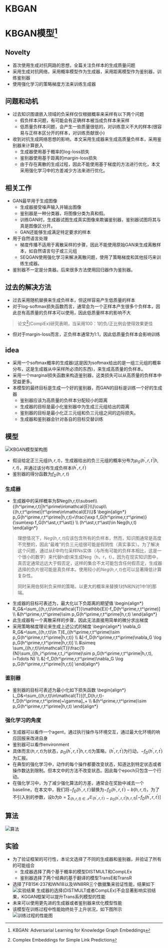 # KBGAN

# KBGAN模型[^1]
## Novelty
* 首次使用生成对抗网路的思想，全篇关注负样本的生成质量问题
* 采用生成对抗网络，采用概率模型作为生成器，采用距离模型作为鉴别器，训练鉴别器
* 使用强化学习的策略梯度方法来训练生成器
## 问题和动机
* 过去知识图谱嵌入领域的负采样仅仅根据概率来采样有以下两个问题
    * 假负样本问题，有可能会有正确样本被当成负样本来采样
    * 低质量负样本问题，会产生一些质量很低的，对训练意义不大的样本(很容易与正样本区分开的样本，对训练贡献很小)
* 收到对抗生成网络思想的影响，本文采用生成器来生成高质量负样本，采用鉴别器来计算嵌入
    * 生成器使用基于概率的log-loss损失
    * 鉴别器使用基于距离的margin-loss损失
    * 由于存在离散的生成过程，因此不能使用基于梯度的方法进行优化，本文采用强化学习中的方差减少方法来进行优化。
## 相关工作
* GAN最早用于生成图像
    * 生成器接受噪声输入并输出图像
    * 鉴别器是一种分类器，将图像分类为真和假。
    * 训练GAN时，生成器试图生成真实图像来欺骗鉴别器，鉴别器试图将其与真是图像区分开。
    * GAN还能够生成满足特定要求的样本
* 用于自然语言处理
    * 梯度传播不适用于离散采样的步骤，因此不能使用原始GAN来生成离散样本，如自然语言句子或三元组
    * SEQGAN使用强化学习来解决离散问题，使用了策略梯度和其他技巧来训练生成器。
* 鉴别器不一定是分类器。后来很多方法使用回归器作为鉴别器。
## 过去的解决方法
* 过去采用随机替换来生成负样本，但这样容易产生低质量的样本
* 对于log-softmax损失函数而言，通常会为一个正样本产生很多个负样本，因此总有高质量的负样本可以使用，因此低质量样本的影响不大
> 论文[^2](ComplEx)研究表明，当采用100：1的负/正比例会使得效果更佳
* 但对于margin-loss而言，正负样本通常为1:1，因此低质量负样本会影响训练
## idea
* 采用一个softmax概率的生成器(这是因为softmax给出的是一组三元组的概率分布，这是生成器从中采样所必须的东西)，来生成高质量的负样本。
* 采用一个marginal损失函数来构造鉴别器，这类损失可以从高质量的负样本中受益更多。
* 本模型的最终目标是生成一个好的鉴别器，而GAN的目标是训练一个好的生成器
    * 鉴别器应该为高质量的负样本分配较小的距离
    * 生成器的目标是最小化鉴别器中为生成三元组给出的距离
    * 鉴别器的目标是最小化正三元组和负三元组之间的边际损失。
    * 生成器和鉴别器会针对各自的目标交替训练
## 模型
![KBGAN模型架构图](/KBGAN/KBGAN架构图.png "KBGAN框架概述:生成器（G）计算一组候选负三元组的概率分布，然后从分布中抽取一个三元组作为输出。鉴别器（D）接收生成的负三元组和真值三元组（在六角形框中），并计算它们的分数。G通过策略梯度最小化生成的负三元组的得分，D通过梯度下降最小化正三元组和负三元组之间的边际损失")
* 假设给定正三元组$(h,r,t)$，生成器给出的负三元组的概率分布为$p_G(h^\prime ,r , t^\prime | h,r,t)$，并通过该分布生成负样本$(h^\prime,r,t^\prime)$
* 鉴别器的得分函数为$f_D(h,r,t)$
### 生成器
* 生成器中的采样概率为$Neg(h,r,t)\subset\\{(h^\prime,r,t)|h^\prime\in\mathcal{E}\\}\cup\\{(h,r,t^\prime)|t^\prime\in\mathcal{E}\\}$
\begin{align*}
    p_G(h^\prime,r,t^\prime|h,r,t)=\frac{\exp f_G(h^\prime,r,t^\prime)}{\sum\exp f_G(h^\ast,r,t^\ast)} \\\\
    (h^\ast,r,t^\ast)\in Neg(h,r,t)
\end{align*}

> 理想情况下，$Neg(h,r,t)$应该包含所有的负样本，然而，知识图通常是高度不完整的，因此“最难”的负三元组很可能是假阴性（真实事实）。为了解决这个问题，通过从E中均匀采样Ns实体（与所有可能的负样本相比，这是一个很小的数字）来代替h或t来生成Neg（h，r，t）。因为在现实知识图中，真否定通常远远大于假否定，这样的集合不太可能包含任何假否定，生成器选择的负片很可能是真负样本。使用较小的$Neg(h,r,t)$也可以显著降低计算复杂性。
> 
> 同时采用伯努利负采样的策略，以更大的概率来替换1对N和N对1中1的那端。
* 生成器的目标可表述为，最大化以下负距离的期望值
\begin{align*}
    R_G&=\sum_{(h,r,t)\in\mathcal{T}}\mathbb{E}[-f_D(h^\prime,r,t^\prime)] \\\\
    &(h^\prime,r,t^\prime)\sim p_G(h^\prime,r,t^\prime|h,r,t)
\end{align*}
* 此生成器有一个离散采样的步骤，因此无法直接用简单的微分求出梯度
* 采用策略梯度理论来生成上述公式的梯度
\begin{align*}
    \nabla_G R_G&=\sum_{(h,r,t)\in T}E_{(h^\prime,r,t^\prime)\sim p_G(h^\prime,r,t^\prime|h,r,t)} \\\\
    &[-f_D(h^\prime,r,t^\prime)\nabla_G \log p_G(h^\prime,r,t^\prime|h,r,t)] \\\\
    &\simeq \sum_{(h,r,t)\in\mathcal{T}}\frac{1}{N}\sum_{(h_i^\prime,r,t_i^\prime)\sim p_G(h^\prime,r,t^\prime|h,r,t), i=1\dots N} \\\\
    &[-f_D(h^\prime,r,t^\prime)\nabla_G \log p_G(h^\prime,r,t^\prime|h,r,t)]
\end{align*}
### 鉴别器
* 鉴别器的目标可表述为最小化如下损失函数
\begin{align*}
    L_D&=\sum_{(h,r,t)\in\mathcal{T}}[f_D(h,r,t)-f_D(h^\prime,r,t^\prime)+\gamma]_+ \\\\
    &(h^\prime,r,t^\prime)\sim p_G(h^\prime,r,t^\prime|h,r,t)
\end{align*}
### 强化学习的角度
* 生成器可以看作一个agent，通过执行操作与环境交互，通过最大化环境的响应回报来改进自身
* 鉴别器可以看作environment
* 具体而言$(h,r,t)$为状态，$p_G(h^\prime,r,t^\prime|h,r,t)$为策略，$(h^\prime,r,t^\prime)$为行动，$-f_D(h^\prime,r,t^\prime)$为汇报。
* 在典型的强化学习中，动作的每个操作都要改变状态，知道达到特定状态或者操作数达到限制。但本文中的方法不改变状态。因此每个epoch只包含一个行动。
* 在强化学习中，为了减少强化算法的方差，通常会在奖励中减去一个baseline，在本文中，我们将$-f_D(h^\prime,r,t^\prime)$替换为$-f_D(h^\prime,r,t^\prime)-b(h,r,t)$，为了不引入别的参数，设b为$b=\sum_{(h,r,t)\in\mathcal{T}}\mathbb{E}_{(h^\prime,r,t^\prime)\sim p_G(h^\prime,r,t^\prime|h,r,t)}[-f_D(h^\prime,r,t^\prime)]$
## 算法
![算法](/KBGAN/算法.png)
## 实验
* 为了验证框架的可行性，本论文选择了不同的生成器和鉴别器，并验证了所有的可能组合
    * 生成器选择了两个基于概率的模型DISTMULT和CompLEx
    * 鉴别器选择了两个经典的基于翻译的模型TransE和TransR
* 选择了FB15K-237和WN18以及WN8RR三个数据集来验证性能，结果如下
![实验结果](/KBGAN/实验结果.png)
生成器的选择(DISTMULT或者CompLEx)不会显著影响实验结果，KGGAN框架可以提升Trans系列模型的性能
* 未来可以使用更先进的生成器或者鉴别器来优化模型性能
* 该模型在训练过程中性能始终处于上升状况，如下图所示
![训练过程的性能图](/KBGAN/训练过程性能.png)

[^1]:KBGAN: Adversarial Learning for Knowledge Graph Embeddings
[^2]:Complex Embeddings for Simple Link Prediction

